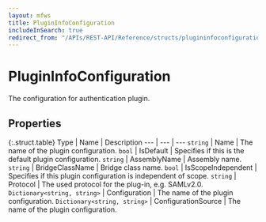 ```yaml
---
layout: mfws
title: PluginInfoConfiguration
includeInSearch: true
redirect_from: "/APIs/REST-API/Reference/structs/plugininfoconfiguration.html"
---
```


# PluginInfoConfiguration

The configuration for authentication plugin.

## Properties

{:.struct.table}
Type | Name | Description
--- | --- | ---
`string` | Name | The name of the plugin configuration.
`bool` | IsDefault | Specifies if this is the default plugin configuration.
`string` | AssemblyName | Assembly name.
`string` | BridgeClassName | Bridge class name.
`bool` | IsScopeIndependent | Specifies if this plugin configuration is independent of scope.
`string` | Protocol | The used protocol for the plug-in, e.g. SAMLv2.0.
`Dictionary<string, string>` | Configuration | The name of the plugin configuration.
`Dictionary<string, string>` | ConfigurationSource | The name of the plugin configuration.
